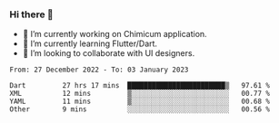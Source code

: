 ### Hi there 👋

<!--
**devcat37/devcat37** is a ✨ _special_ ✨ repository because its `README.md` (this file) appears on your GitHub profile.-->


- 🔭 I’m currently working on Chimicum application.
- 🌱 I’m currently learning Flutter/Dart.
- 👯 I’m looking to collaborate with UI designers.
<!-- - 🤔 I’m looking for help with ... -->

<!--START_SECTION:waka-->

```text
From: 27 December 2022 - To: 03 January 2023

Dart         27 hrs 17 mins  ████████████████████████▒   97.61 %
XML          12 mins         ▒░░░░░░░░░░░░░░░░░░░░░░░░   00.77 %
YAML         11 mins         ▒░░░░░░░░░░░░░░░░░░░░░░░░   00.68 %
Other        9 mins          ░░░░░░░░░░░░░░░░░░░░░░░░░   00.56 %
```

<!--END_SECTION:waka-->

